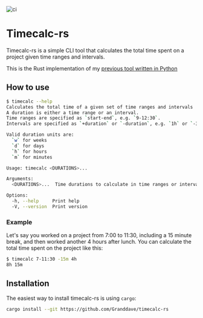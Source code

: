 ![ci](https://github.com/Granddave/timecalc-rs/actions/workflows/ci.yml/badge.svg)

# Timecalc-rs

Timecalc-rs is a simple CLI tool that calculates the total time spent on a project given time ranges and intervals.

This is the Rust implementation of my [previous tool written in Python](https://github.com/Granddave/timecalc)

## How to use

```bash
$ timecalc --help
Calculates the total time of a given set of time ranges and intervals
A duration is either a time range or an interval.
Time ranges are specified as `start-end`, e.g. `9-12:30`.
Intervals are specified as `+duration` or `-duration`, e.g. `1h` or `-30m`.

Valid duration units are:
  `w` for weeks
  `d` for days
  `h` for hours
  `m` for minutes

Usage: timecalc <DURATIONS>...

Arguments:
  <DURATIONS>...  Time durations to calculate in time ranges or intervals, e.g. `9-12:30`, `1h` or `-30m`

Options:
  -h, --help     Print help
  -V, --version  Print version
```

### Example

Let's say you worked on a project from 7:00 to 11:30, including a 15 minute break, and then worked another 4 hours after lunch.
You can calculate the total time spent on the project like this:

```bash
$ timecalc 7-11:30 -15m 4h
8h 15m
```

## Installation

The easiest way to install timecalc-rs is using `cargo`:

```bash
cargo install --git https://github.com/Granddave/timecalc-rs
```

